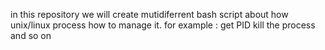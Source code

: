 
in this repository we will create mutidiferrent bash script about how
unix/linux process how to manage it.
for example : get PID
kill the process and so on 
